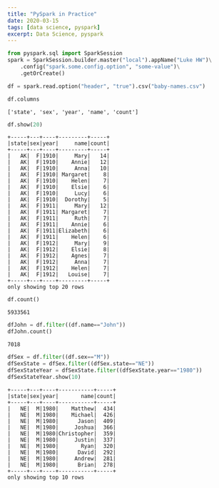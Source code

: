 ```yaml
---
title: "PySpark in Practice"
date: 2020-03-15
tags: [data science, pyspark]
excerpt: Data Science, pyspark
---
```


```python
from pyspark.sql import SparkSession
spark = SparkSession.builder.master("local").appName("Luke HW")\
    .config("spark.some.config.option", "some-value")\
    .getOrCreate()
```


```python
df = spark.read.option("header", "true").csv("baby-names.csv")
```


```python
df.columns
```




    ['state', 'sex', 'year', 'name', 'count']




```python
df.show(20)
```

    +-----+---+----+---------+-----+
    |state|sex|year|     name|count|
    +-----+---+----+---------+-----+
    |   AK|  F|1910|     Mary|   14|
    |   AK|  F|1910|    Annie|   12|
    |   AK|  F|1910|     Anna|   10|
    |   AK|  F|1910| Margaret|    8|
    |   AK|  F|1910|    Helen|    7|
    |   AK|  F|1910|    Elsie|    6|
    |   AK|  F|1910|     Lucy|    6|
    |   AK|  F|1910|  Dorothy|    5|
    |   AK|  F|1911|     Mary|   12|
    |   AK|  F|1911| Margaret|    7|
    |   AK|  F|1911|     Ruth|    7|
    |   AK|  F|1911|    Annie|    6|
    |   AK|  F|1911|Elizabeth|    6|
    |   AK|  F|1911|    Helen|    6|
    |   AK|  F|1912|     Mary|    9|
    |   AK|  F|1912|    Elsie|    8|
    |   AK|  F|1912|    Agnes|    7|
    |   AK|  F|1912|     Anna|    7|
    |   AK|  F|1912|    Helen|    7|
    |   AK|  F|1912|   Louise|    7|
    +-----+---+----+---------+-----+
    only showing top 20 rows




```python
df.count()
```




    5933561




```python
dfJohn = df.filter((df.name=="John"))
dfJohn.count()
```




    7018




```python
dfSex = df.filter((df.sex=="M"))
dfSexState = dfSex.filter((dfSex.state=="NE"))
dfSexStateYear = dfSexState.filter((dfSexState.year=="1980"))
dfSexStateYear.show(10)
```

    +-----+---+----+-----------+-----+
    |state|sex|year|       name|count|
    +-----+---+----+-----------+-----+
    |   NE|  M|1980|    Matthew|  434|
    |   NE|  M|1980|    Michael|  426|
    |   NE|  M|1980|      Jason|  409|
    |   NE|  M|1980|     Joshua|  366|
    |   NE|  M|1980|Christopher|  359|
    |   NE|  M|1980|     Justin|  337|
    |   NE|  M|1980|       Ryan|  320|
    |   NE|  M|1980|      David|  292|
    |   NE|  M|1980|     Andrew|  281|
    |   NE|  M|1980|      Brian|  278|
    +-----+---+----+-----------+-----+
    only showing top 10 rows




```python

```

